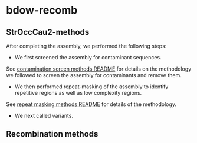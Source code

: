 # bdow-recomb

## StrOccCau2-methods

After completing the assembly, we performed the following steps:

* We first screened the assembly for contaminant sequences.

See [contamination screen methods README](https://github.com/zacharyhanna/bdow-recomb/blob/master/contamination-screen/README.md) for details on the methodology we followed to screen the assembly for contaminants and remove them.

* We then performed repeat-masking of the assembly to identify repetitive regions as well as low complexity regions.

See [repeat masking methods README](https://github.com/zacharyhanna/bdow-recomb/blob/master/repeat-masking/README.md) for details of the methodology.

* We next called variants.


## Recombination methods
